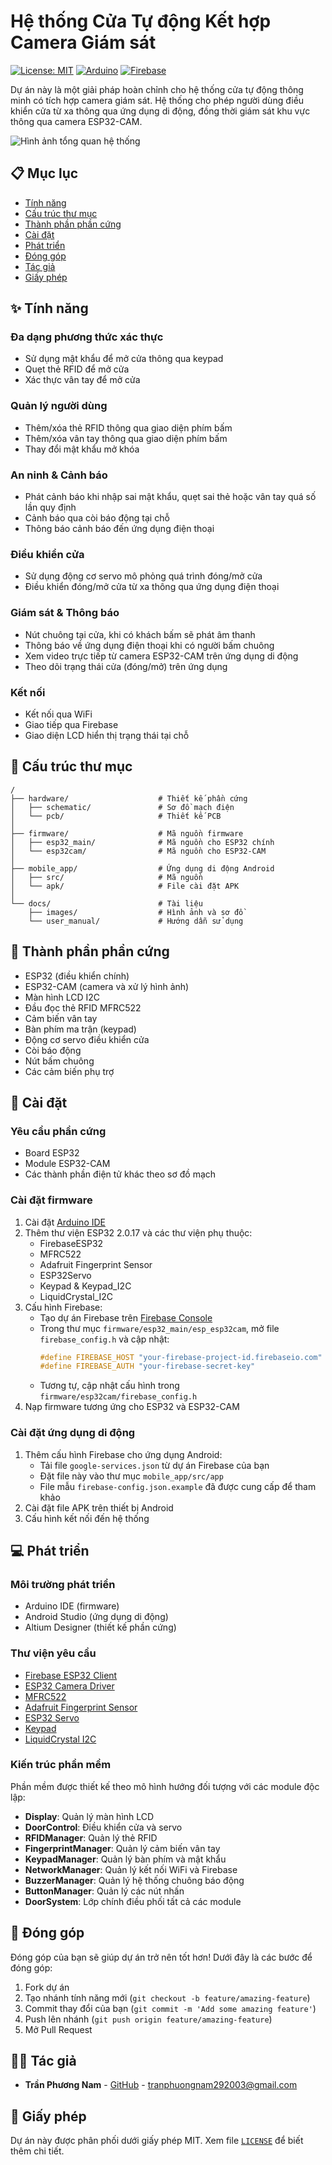 # Hệ thống Cửa Tự động Kết hợp Camera Giám sát

[![License: MIT](https://img.shields.io/badge/License-MIT-yellow.svg)](https://opensource.org/licenses/MIT)
[![Arduino](https://img.shields.io/badge/Arduino-ESP32-blue.svg)](https://www.arduino.cc/)
[![Firebase](https://img.shields.io/badge/Firebase-Realtime-orange.svg)](https://firebase.google.com/)

Dự án này là một giải pháp hoàn chỉnh cho hệ thống cửa tự động thông minh có tích hợp camera giám sát. Hệ thống cho phép người dùng điều khiển cửa từ xa thông qua ứng dụng di động, đồng thời giám sát khu vực thông qua camera ESP32-CAM.

![Hình ảnh tổng quan hệ thống](docs/images/Picture1.png)

## 📋 Mục lục
- [Tính năng](#tính-năng)
- [Cấu trúc thư mục](#cấu-trúc-thư-mục)
- [Thành phần phần cứng](#thành-phần-phần-cứng)
- [Cài đặt](#cài-đặt)
- [Phát triển](#phát-triển)
- [Đóng góp](#đóng-góp)
- [Tác giả](#tác-giả)
- [Giấy phép](#giấy-phép)

## ✨ Tính năng

### Đa dạng phương thức xác thực
- Sử dụng mật khẩu để mở cửa thông qua keypad
- Quẹt thẻ RFID để mở cửa
- Xác thực vân tay để mở cửa

### Quản lý người dùng
- Thêm/xóa thẻ RFID thông qua giao diện phím bấm
- Thêm/xóa vân tay thông qua giao diện phím bấm
- Thay đổi mật khẩu mở khóa

### An ninh & Cảnh báo
- Phát cảnh báo khi nhập sai mật khẩu, quẹt sai thẻ hoặc vân tay quá số lần quy định
- Cảnh báo qua còi báo động tại chỗ
- Thông báo cảnh báo đến ứng dụng điện thoại

### Điều khiển cửa
- Sử dụng động cơ servo mô phỏng quá trình đóng/mở cửa
- Điều khiển đóng/mở cửa từ xa thông qua ứng dụng điện thoại

### Giám sát & Thông báo
- Nút chuông tại cửa, khi có khách bấm sẽ phát âm thanh
- Thông báo về ứng dụng điện thoại khi có người bấm chuông
- Xem video trực tiếp từ camera ESP32-CAM trên ứng dụng di động
- Theo dõi trạng thái cửa (đóng/mở) trên ứng dụng

### Kết nối
- Kết nối qua WiFi
- Giao tiếp qua Firebase
- Giao diện LCD hiển thị trạng thái tại chỗ

## 📁 Cấu trúc thư mục

```
/
├── hardware/                    # Thiết kế phần cứng
│   ├── schematic/               # Sơ đồ mạch điện
│   └── pcb/                     # Thiết kế PCB
│
├── firmware/                    # Mã nguồn firmware
│   ├── esp32_main/              # Mã nguồn cho ESP32 chính
│   └── esp32cam/                # Mã nguồn cho ESP32-CAM
│
├── mobile_app/                  # Ứng dụng di động Android
│   ├── src/                     # Mã nguồn
│   └── apk/                     # File cài đặt APK
│
└── docs/                        # Tài liệu
    ├── images/                  # Hình ảnh và sơ đồ
    └── user_manual/             # Hướng dẫn sử dụng
```

## 🔧 Thành phần phần cứng

- ESP32 (điều khiển chính)
- ESP32-CAM (camera và xử lý hình ảnh)
- Màn hình LCD I2C
- Đầu đọc thẻ RFID MFRC522
- Cảm biến vân tay
- Bàn phím ma trận (keypad)
- Động cơ servo điều khiển cửa
- Còi báo động
- Nút bấm chuông
- Các cảm biến phụ trợ


## 🚀 Cài đặt

### Yêu cầu phần cứng
- Board ESP32
- Module ESP32-CAM
- Các thành phần điện tử khác theo sơ đồ mạch

### Cài đặt firmware
1. Cài đặt [Arduino IDE](https://www.arduino.cc/en/software)
2. Thêm thư viện ESP32 2.0.17 và các thư viện phụ thuộc:
   - FirebaseESP32
   - MFRC522
   - Adafruit Fingerprint Sensor
   - ESP32Servo
   - Keypad & Keypad_I2C
   - LiquidCrystal_I2C
3. Cấu hình Firebase:
   - Tạo dự án Firebase trên [Firebase Console](https://console.firebase.google.com/)
   - Trong thư mục `firmware/esp32_main/esp_esp32cam`, mở file `firebase_config.h` và cập nhật:
     ```cpp
     #define FIREBASE_HOST "your-firebase-project-id.firebaseio.com"
     #define FIREBASE_AUTH "your-firebase-secret-key"
     ```
   - Tương tự, cập nhật cấu hình trong `firmware/esp32cam/firebase_config.h`
4. Nạp firmware tương ứng cho ESP32 và ESP32-CAM

### Cài đặt ứng dụng di động
1. Thêm cấu hình Firebase cho ứng dụng Android:
   - Tải file `google-services.json` từ dự án Firebase của bạn
   - Đặt file này vào thư mục `mobile_app/src/app`
   - File mẫu `firebase-config.json.example` đã được cung cấp để tham khảo
2. Cài đặt file APK trên thiết bị Android
3. Cấu hình kết nối đến hệ thống

## 💻 Phát triển

### Môi trường phát triển
- Arduino IDE (firmware)
- Android Studio (ứng dụng di động)
- Altium Designer (thiết kế phần cứng)

### Thư viện yêu cầu
- [Firebase ESP32 Client](https://github.com/mobizt/Firebase-ESP32)
- [ESP32 Camera Driver](https://github.com/espressif/esp32-camera)
- [MFRC522](https://github.com/miguelbalboa/rfid)
- [Adafruit Fingerprint Sensor](https://github.com/adafruit/Adafruit-Fingerprint-Sensor-Library)
- [ESP32 Servo](https://github.com/madhephaestus/ESP32Servo)
- [Keypad](https://github.com/Chris--A/Keypad)
- [LiquidCrystal I2C](https://github.com/johnrickman/LiquidCrystal_I2C)

### Kiến trúc phần mềm
Phần mềm được thiết kế theo mô hình hướng đối tượng với các module độc lập:

- **Display**: Quản lý màn hình LCD
- **DoorControl**: Điều khiển cửa và servo
- **RFIDManager**: Quản lý thẻ RFID
- **FingerprintManager**: Quản lý cảm biến vân tay
- **KeypadManager**: Quản lý bàn phím và mật khẩu
- **NetworkManager**: Quản lý kết nối WiFi và Firebase
- **BuzzerManager**: Quản lý hệ thống chuông báo động
- **ButtonManager**: Quản lý các nút nhấn
- **DoorSystem**: Lớp chính điều phối tất cả các module

## 🤝 Đóng góp

Đóng góp của bạn sẽ giúp dự án trở nên tốt hơn! Dưới đây là các bước để đóng góp:

1. Fork dự án
2. Tạo nhánh tính năng mới (`git checkout -b feature/amazing-feature`)
3. Commit thay đổi của bạn (`git commit -m 'Add some amazing feature'`)
4. Push lên nhánh (`git push origin feature/amazing-feature`)
5. Mở Pull Request

## 👨‍💻 Tác giả

- **Trần Phương Nam** - [GitHub](https://github.com/yourusername) - tranphuongnam292003@gmail.com

## 📄 Giấy phép

Dự án này được phân phối dưới giấy phép MIT. Xem file [`LICENSE`](LICENSE) để biết thêm chi tiết. 